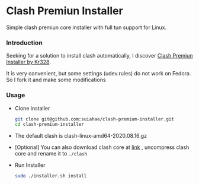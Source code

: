 # Clash Premiun Installer

Simple clash premiun core installer with full tun support for Linux.

### Introduction

Seeking for a solution to install clash automatically, I discover [Clash Premiun Installer by Kr328](https://github.com/Kr328/clash-premium-installer/).

It is very convenient, but some settings (udev.rules) do not work on Fedora. So I fork it and make some modifications

### Usage

- Clone installer
  ```bash
  git clone git@github.com:suiahae/clash-premium-installer.git
  cd clash-premium-installer
  ```

- The default clash is clash-linux-amd64-2020.08.16.gz

- [Optional] You can also download clash core at [link](https://github.com/Dreamacro/clash/releases/tag/premium) , uncompress clash core and rename it to `./clash`

- Run Installer
  ```bash
  sudo ./installer.sh install
  ```

